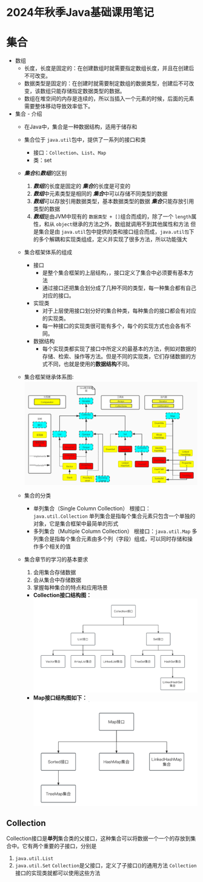 <!--
 * @Description: 
 * @Author: FallCicada
 * @Date: 2024-09-26 08:35:31
 * @LastEditors: FallCicada
 * @LastEditTime: 2024-09-26 09:12:45
-->

# 2024年秋季Java基础课用笔记

# 集合

- 数组
  - 长度，长度是固定的：在创建数组时就需要指定数组长度，并且在创建后不可改变。
  - 数据类型是固定的：在创建时就需要制定数组的数据类型，创建后不可改变，该数组只能存储指定数据类型的数据。
  - 数组在堆空间的内存是连续的，所以当插入一个元素的时候，后面的元素需要整体移动导致效率低下。
- 集合 - 介绍
  - 在Java中，集合是一种数据结构，适用于储存和
  - 集合位于 `java.util`包中，提供了一系列的接口和类

    - 接口：`Collection`、`List`、`Map`
    - 类：set
  - ***集合***和***数组***的区别

    1. ***数组***的长度是固定的
       ***集合***的长度是可变的
    2. ***数组***中元素类型是相同的
       ***集合***中可以存储不同类型的数据
    3. ***数组***可以存放引用数据类型，基本数据类型的数据
       ***集合***只能存放引用类型的数据
    4. ***数组***是由JVM中现有的 `数据类型 + []`组合而成的，除了一个 `length`属性，和从 `object`继承的方法之外，数组就调用不到其他属性和方法
       但是集合是由 `java.util`包中提供的类和接口组合而成，`java.util包`下的多个解耦和实现类组成，定义并实现了很多方法，所以功能强大
  - 集合框架体系的组成

    - 接口
      - 是整个集合框架的上层结构，，接口定义了集合中必须要有基本方法
      - 通过接口还把集合划分成了几种不同的类型，每一种集合都有自己对应的接口。
    - 实现类
      - 对于上层使用接口划分好的集合种类，每种集合的接口都会有对应的实现类。
      - 每一种接口的实现类很可能有多个，每个的实现方式也会各有不同。
    - 数据结构
      - 每个实现类都实现了接口中所定义的最基本的方法，例如对数据的存储、检索、操作等方法。但是不同的实现类，它们存储数据的方式不同，也就是使用的**数据结构**不同。
  - 集合框架继承体系图:
    ![集合框架继承体系图](./集合框架继承体系图.png)
  - 集合的分类

    - 单列集合（Single Column Collection）
      根接口：`java.util.Collection`
      单列集合是指每个集合元素只包含一个单独的对象，它是集合框架中最简单的形式
    - 多列集合（Multiple Column Collection）
      根接口：`java.util.Map`
      多列集合是指每个集合元素由多个列（字段）组成，可以同时存储和操作多个相关的值
  - 集合章节的学习的基本要求

    1. 会用集合存储数据
    2. 会从集合中存储数据
    3. 掌握每种集合的特点和应用场景

    - **Collection接口结构图：**
      ![Collection接口结构图](./Collection接口结构图.png)
    - **Map接口结构图如下：**
      ![Map接口结构图](./Map接口结构图.png)

## Collection

Collection接口是**单列**集合类的父接口，这种集合可以将数据一个一个的存放到集合中。它有两个重要的子接口，分别是

  1. `java.util.List `
  2. `java.util.Set`
`Collection`是父接口，定义了子接口()的通用方法
`Collection`接口的实现类就都可以使用这些方法
